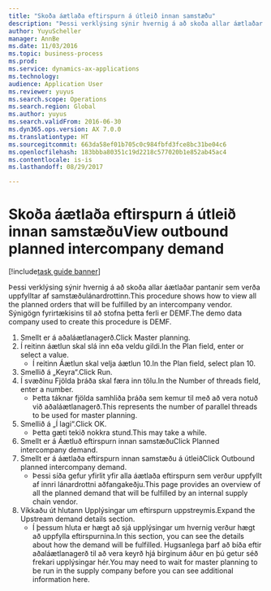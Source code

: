 ```yaml
--- 
title: "Skoða áætlaða eftirspurn á útleið innan samstæðu"
description: "Þessi verklýsing sýnir hvernig á að skoða allar áætlaðar pantanir sem verða uppfylltar af samstæðulánardrottinn."
author: YuyuScheller
manager: AnnBe
ms.date: 11/03/2016
ms.topic: business-process
ms.prod: 
ms.service: dynamics-ax-applications
ms.technology: 
audience: Application User
ms.reviewer: yuyus
ms.search.scope: Operations
ms.search.region: Global
ms.author: yuyus
ms.search.validFrom: 2016-06-30
ms.dyn365.ops.version: AX 7.0.0
ms.translationtype: HT
ms.sourcegitcommit: 663da58ef01b705c0c984fbfd3fce8bc31be04c6
ms.openlocfilehash: 183bbba80351c19d2218c577020b1e852ab45ac4
ms.contentlocale: is-is
ms.lasthandoff: 08/29/2017

---
```

# <a name="view-outbound-planned-intercompany-demand"></a><span data-ttu-id="aa3fc-103">Skoða áætlaða eftirspurn á útleið innan samstæðu</span><span class="sxs-lookup"><span data-stu-id="aa3fc-103">View outbound planned intercompany demand</span></span>

[!include[task guide banner](../../includes/task-guide-banner.md)]

<span data-ttu-id="aa3fc-104">Þessi verklýsing sýnir hvernig á að skoða allar áætlaðar pantanir sem verða uppfylltar af samstæðulánardrottinn.</span><span class="sxs-lookup"><span data-stu-id="aa3fc-104">This procedure shows how to view all the planned orders that will be fulfilled by an intercompany vendor.</span></span> <span data-ttu-id="aa3fc-105">Sýnigögn fyrirtækisins til að stofna þetta ferli er DEMF.</span><span class="sxs-lookup"><span data-stu-id="aa3fc-105">The demo data company used to create this procedure is DEMF.</span></span>

1. <span data-ttu-id="aa3fc-106">Smellt er á aðaláætlanagerð.</span><span class="sxs-lookup"><span data-stu-id="aa3fc-106">Click Master planning.</span></span>
2. <span data-ttu-id="aa3fc-107">Í reitinn áætlun skal slá inn eða veldu gildi.</span><span class="sxs-lookup"><span data-stu-id="aa3fc-107">In the Plan field, enter or select a value.</span></span>
    * <span data-ttu-id="aa3fc-108">Í reitinn Áætlun skal velja áætlun 10.</span><span class="sxs-lookup"><span data-stu-id="aa3fc-108">In the Plan field, select plan 10.</span></span>  
3. <span data-ttu-id="aa3fc-109">Smellið á „Keyra“.</span><span class="sxs-lookup"><span data-stu-id="aa3fc-109">Click Run.</span></span>
4. <span data-ttu-id="aa3fc-110">Í svæðinu Fjölda þráða skal færa inn tölu.</span><span class="sxs-lookup"><span data-stu-id="aa3fc-110">In the Number of threads field, enter a number.</span></span>
    * <span data-ttu-id="aa3fc-111">Þetta táknar fjölda samhliða þráða sem kemur til með að vera notuð við aðaláætlanagerð.</span><span class="sxs-lookup"><span data-stu-id="aa3fc-111">This represents the number of parallel threads to be used for master planning.</span></span>  
5. <span data-ttu-id="aa3fc-112">Smellið á „Í lagi“.</span><span class="sxs-lookup"><span data-stu-id="aa3fc-112">Click OK.</span></span>
    * <span data-ttu-id="aa3fc-113">Þetta gæti tekið nokkra stund.</span><span class="sxs-lookup"><span data-stu-id="aa3fc-113">This may take a while.</span></span>  
6. <span data-ttu-id="aa3fc-114">Smellt er á Áætluð eftirspurn innan samstæðu</span><span class="sxs-lookup"><span data-stu-id="aa3fc-114">Click Planned intercompany demand.</span></span>
7. <span data-ttu-id="aa3fc-115">Smellt er á áætlaða eftirspurn innan samstæðu á útleið</span><span class="sxs-lookup"><span data-stu-id="aa3fc-115">Click Outbound planned intercompany demand.</span></span>
    * <span data-ttu-id="aa3fc-116">Þessi síða gefur yfirlit yfir alla áætlaða eftirspurn sem verður uppfyllt af innri lánardrottni aðfangakeðju.</span><span class="sxs-lookup"><span data-stu-id="aa3fc-116">This page provides an overview of all the planned demand that will be fulfilled by an internal supply chain vendor.</span></span>  
8. <span data-ttu-id="aa3fc-117">Víkkaðu út hlutann Upplýsingar um eftirspurn uppstreymis.</span><span class="sxs-lookup"><span data-stu-id="aa3fc-117">Expand the Upstream demand details section.</span></span>
    * <span data-ttu-id="aa3fc-118">Í þessum hluta er hægt að sjá upplýsingar um hvernig verður hægt að uppfylla eftirspurnina.</span><span class="sxs-lookup"><span data-stu-id="aa3fc-118">In this section, you can see the details about how the demand will be fulfilled.</span></span> <span data-ttu-id="aa3fc-119">Hugsanlega þarf að bíða eftir aðaláætlanagerð til að vera keyrð hjá birginum áður en þú getur séð frekari upplýsingar hér.</span><span class="sxs-lookup"><span data-stu-id="aa3fc-119">You may need to wait for master planning to be run in the supply company before you can see additional information here.</span></span>  


